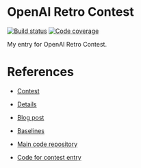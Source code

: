 # OpenAI Retro Contest

[![Build status][Build image]][Build]
[![Code coverage][Codecov image]][Codecov]

  [Build]: <https://github.com/woctezuma/openai-retro-contest/actions>
  [Build image]: <https://github.com/woctezuma/openai-retro-contest/workflows/Python package/badge.svg?branch=master>

  [PyUp]: https://pyup.io/repos/github/woctezuma/openai-retro-contest/
  [Dependency image]: https://pyup.io/repos/github/woctezuma/openai-retro-contest/shield.svg
  [Python3 image]: https://pyup.io/repos/github/woctezuma/openai-retro-contest/python-3-shield.svg

  [Codecov]: https://codecov.io/gh/woctezuma/openai-retro-contest
  [Codecov image]: https://codecov.io/gh/woctezuma/openai-retro-contest/branch/master/graph/badge.svg

My entry for OpenAI Retro Contest.

# References

* [Contest](https://contest.openai.com/)

* [Details](https://contest.openai.com/details)

* [Blog post](https://blog.openai.com/retro-contest/)

* [Baselines](https://github.com/openai/retro-baselines)

* [Main code repository](https://github.com/openai/retro)

* [Code for contest entry](https://github.com/openai/retro-contest)

